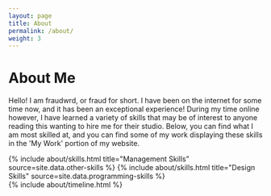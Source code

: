 ```yaml
---
layout: page
title: About
permalink: /about/
weight: 3
---
```


<link rel="shortcut icon" type="image/x-icon" href="{{ "/assets/favicon.ico" | prepend: site.baseurl }}" >

# **About Me**

Hello! I am fraudwrd, or fraud for short. I have been on the internet for some time now, and it has been an exceptional experience! During my time online however, I have learned a variety of skills that may be of interest to anyone reading this wanting to hire me for their studio. Below, you can find what I am most skilled at, and you can find some of my work displaying these skills in the 'My Work' portion of my website.

<div class="row">
{% include about/skills.html title="Management Skills" source=site.data.other-skills %}
{% include about/skills.html title="Design Skills" source=site.data.programming-skills %}
</div>

<div class="row">
{% include about/timeline.html %}
</div>

<script>
document.addEventListener("DOMContentLoaded", function() {
    var attribution = document.getElementById("attribution");
    if (attribution) {
        attribution.style.display = "none";
    }
});    
</script>
